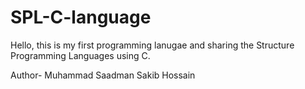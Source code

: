 # SPL-C-language
Hello, this is my first programming lanugae and sharing the Structure Programming Languages using C.

Author- Muhammad Saadman Sakib Hossain
